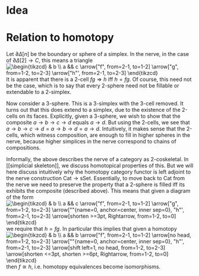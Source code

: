 # Idea

# Relation to homotopy
Let $\partial\Delta[n]$ be the boundary or sphere of a simplex. In the nerve, in the case of $\partial\Delta[2]\to C$, this means a triangle
<img align="center" src="https://i.upmath.me/svg/%5Cbegin%7Btikzcd%7D%0A%09%26%20b%20%5C%5C%0A%09a%20%26%26%20c%0A%09%5Carrow%5B%22f%22%2C%20from%3D2-1%2C%20to%3D1-2%5D%0A%09%5Carrow%5B%22g%22%2C%20from%3D1-2%2C%20to%3D2-3%5D%0A%09%5Carrow%5B%22h%22'%2C%20from%3D2-1%2C%20to%3D2-3%5D%0A%5Cend%7Btikzcd%7D" alt="\begin{tikzcd}
	&amp; b \\
	a &amp;&amp; c
	\arrow[&quot;f&quot;, from=2-1, to=1-2]
	\arrow[&quot;g&quot;, from=1-2, to=2-3]
	\arrow[&quot;h&quot;', from=2-1, to=2-3]
\end{tikzcd}" />
It is apparent that there is a 2-cell $fg\Rightarrow h$ iff $h=fg$. Of course, this need not be the case, which is to say that every 2-sphere need not be fillable or extendable to a 2-simplex.

Now consider a 3-sphere. This is a 3-simplex with the 3-cell removed. It turns out that this does extend to a simplex, due to the existence of the 2-cells on its faces. Explicitly, given a 3-sphere, we wish to show that the composite $a\to b\to c\to d$ equals $a\to d$. But using the 2-cells, we see that $a\to b\to c\to d = a\to b\to d=a\to d$. Intuitively, it makes sense that the 2-cells, which witness composition, are enough to fill in higher spheres in the nerve, because higher simplices in the nerve correspond to chains of compositions.

Informally, the above describes the nerve of a category as 2-coskeletal. In [[simplicial skeleton]], we discuss homotopical properties of this. But we will here discuss intuitively why the homotopy category functor is left adjoint to the nerve construction $\text{Cat}\to\text{sSet}$. Essentially, to move back to $\text{Cat}$ from the nerve we need to preserve the property that a 2-sphere is filled iff its exhibits the composite (described above). This means that given a diagram of the form 
<img align="center" src="https://i.upmath.me/svg/%5Cbegin%7Btikzcd%7D%0A%09%26%20b%20%5C%5C%0A%09a%20%26%26%20c%0A%09%5Carrow%5B%22f%22%2C%20from%3D2-1%2C%20to%3D1-2%5D%0A%09%5Carrow%5B%22g%22%2C%20from%3D1-2%2C%20to%3D2-3%5D%0A%09%5Carrow%5B%22%22%7Bname%3D0%2C%20anchor%3Dcenter%2C%20inner%20sep%3D0%7D%2C%20%22h%22'%2C%20from%3D2-1%2C%20to%3D2-3%5D%0A%09%5Carrow%5Bshorten%20%3E%3D3pt%2C%20Rightarrow%2C%20from%3D1-2%2C%20to%3D0%5D%0A%5Cend%7Btikzcd%7D" alt="\begin{tikzcd}
	&amp; b \\
	a &amp;&amp; c
	\arrow[&quot;f&quot;, from=2-1, to=1-2]
	\arrow[&quot;g&quot;, from=1-2, to=2-3]
	\arrow[&quot;&quot;{name=0, anchor=center, inner sep=0}, &quot;h&quot;', from=2-1, to=2-3]
	\arrow[shorten &gt;=3pt, Rightarrow, from=1-2, to=0]
\end{tikzcd}" />
we require that $h=fg$. In particular this implies that given a homotopy
<img align="center" src="https://i.upmath.me/svg/%5Cbegin%7Btikzcd%7D%0A%09%26%20b%20%5C%5C%0A%09a%20%26%26%20b%0A%09%5Carrow%5B%22f%22%2C%20from%3D2-1%2C%20to%3D1-2%5D%0A%09%5Carrow%5Bno%20head%2C%20from%3D1-2%2C%20to%3D2-3%5D%0A%09%5Carrow%5B%22%22%7Bname%3D0%2C%20anchor%3Dcenter%2C%20inner%20sep%3D0%7D%2C%20%22h%22'%2C%20from%3D2-1%2C%20to%3D2-3%5D%0A%09%5Carrow%5Bshift%20left%3D1%2C%20no%20head%2C%20from%3D1-2%2C%20to%3D2-3%5D%0A%09%5Carrow%5Bshorten%20%3C%3D3pt%2C%20shorten%20%3E%3D6pt%2C%20Rightarrow%2C%20from%3D1-2%2C%20to%3D0%5D%0A%5Cend%7Btikzcd%7D" alt="\begin{tikzcd}
	&amp; b \\
	a &amp;&amp; b
	\arrow[&quot;f&quot;, from=2-1, to=1-2]
	\arrow[no head, from=1-2, to=2-3]
	\arrow[&quot;&quot;{name=0, anchor=center, inner sep=0}, &quot;h&quot;', from=2-1, to=2-3]
	\arrow[shift left=1, no head, from=1-2, to=2-3]
	\arrow[shorten &lt;=3pt, shorten &gt;=6pt, Rightarrow, from=1-2, to=0]
\end{tikzcd}" />
then $f\cong h$, i.e. homotopy equivalences become isomorphisms.

